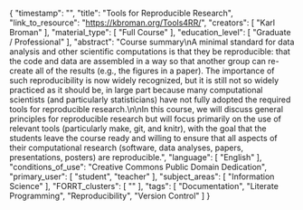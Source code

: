 {
    "timestamp": "",
    "title": "Tools for Reproducible Research",
    "link_to_resource": "https://kbroman.org/Tools4RR/",
    "creators": [
        "Karl Broman"
    ],
    "material_type": [
        "Full Course"
    ],
    "education_level": [
        "Graduate / Professional"
    ],
    "abstract": "Course summary\nA minimal standard for data analysis and other scientific computations is that they be reproducible: that the code and data are assembled in a way so that another group can re-create all of the results (e.g., the figures in a paper). The importance of such reproducibility is now widely recognized, but it is still not so widely practiced as it should be, in large part because many computational scientists (and particularly statisticians) have not fully adopted the required tools for reproducible research.\n\nIn this course, we will discuss general principles for reproducible research but will focus primarily on the use of relevant tools (particularly make, git, and knitr), with the goal that the students leave the course ready and willing to ensure that all aspects of their computational research (software, data analyses, papers, presentations, posters) are reproducible.",
    "language": [
        "English"
    ],
    "conditions_of_use": "Creative Commons Public Domain Dedication",
    "primary_user": [
        "student",
        "teacher"
    ],
    "subject_areas": [
        "Information Science"
    ],
    "FORRT_clusters": [
        ""
    ],
    "tags": [
        "Documentation",
        "Literate Programming",
        "Reproducibility",
        "Version Control"
    ]
}